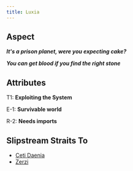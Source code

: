 ```yaml
---
title: Luxia
---
```


## Aspect

***It's a prison planet, were you expecting cake?***

***You can get blood if you find the right stone***

## Attributes

T1: **Exploiting the System**

E-1: **Survivable world**

R-2: **Needs imports**

## Slipstream Straits To

* [Ceti Daenia](ceti-daenia)
* [Zerzi](zerzi)

